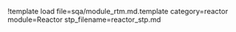 !template load file=sqa/module_rtm.md.template category=reactor module=Reactor stp_filename=reactor_stp.md
